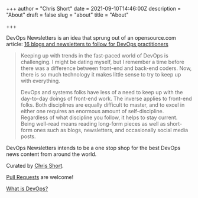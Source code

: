 +++
author = "Chris Short"
date = 2021-09-10T14:46:00Z
description = "About"
draft = false
slug = "about"
title = "About"

+++

DevOps Newsletters is an idea that sprung out of an opensource.com article: [16 blogs and newsletters to follow for DevOps practitioners](https://opensource.com/article/18/6/devops-blogs-newsletters-follow)

> Keeping up with trends in the fast-paced world of DevOps is challenging. I might be dating myself, but I remember a time before there was a difference between front-end and back-end coders. Now, there is so much technology it makes little sense to try to keep up with everything.
>
> DevOps and systems folks have less of a need to keep up with the day-to-day doings of front-end work. The inverse applies to front-end folks. Both disciplines are equally difficult to master, and to excel in either one requires an enormous amount of self-discipline. Regardless of what discipline you follow, it helps to stay current. Being well-read means reading long-form pieces as well as short-form ones such as blogs, newsletters, and occasionally social media posts.

DevOps Newsletters intends to be a one stop shop for the best DevOps news content from around the world.

Curated by [Chris Short](https://linktr.ee/TheChrisShort).

[Pull Requests](https://github.com/chris-short/devopsnewsletters.com) are welcome!

[What is DevOps?](https://devopsish.com/what-is-devops/)
